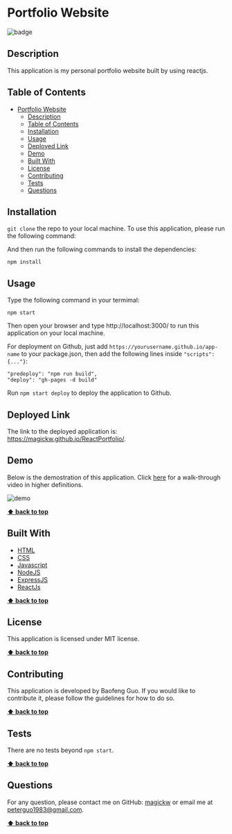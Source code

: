 # Portfolio Website

![badge](https://img.shields.io/badge/license-MIT-blue.svg)


## Description
This application is my personal portfolio website built by using reactjs.

## Table of Contents
- [Portfolio Website](#portfolio-website)
  - [Description](#description)
  - [Table of Contents](#table-of-contents)
  - [Installation](#installation)
  - [Usage](#usage)
  - [Deployed Link](#deployed-link)
  - [Demo](#demo)
  - [Built With](#built-with)
  - [License](#license)
  - [Contributing](#contributing)
  - [Tests](#tests)
  - [Questions](#questions)

## Installation
`git clone` the repo to your local machine. To use this application, please run the following command:

And then run the following commands to install the dependencies: 

`npm install`


## Usage
Type the following command in your termimal:

`npm start`

Then open your browser and type http://localhost:3000/ to run this application on your local machine.

For deployment on Github, just add `https://yourusername.github.io/app-name` to your package.json, then add the following lines inside `"scripts": {..."}`:

    "predeploy": "npm run build",
    "deploy": "gh-pages -d build"

Run `npm start deploy` to deploy the application to Github.  


## Deployed Link
The link to the deployed application is: https://magickw.github.io/ReactPortfolio/.

## Demo
Below is the demostration of this application. Click <a href="public/images/portfolio.gif">here</a> for a walk-through video in higher definitions.

<img src="public/images/demo.gif" alt="demo" />


**[⬆ back to top](#table-of-contents)**

## Built With

* [HTML](https://developer.mozilla.org/en-US/docs/Web/HTML)
* [CSS](https://developer.mozilla.org/en-US/docs/Web/CSS)
* [Javascript](https://developer.mozilla.org/en-US/docs/Web/Javascript)
* [NodeJS](https://nodejs.org/en/)
* [ExpressJS](https://expressjs.com/)
* [ReactJs](https://reactjs.org/)
  
**[⬆ back to top](#table-of-contents)**

## License
This application is licensed under MIT license. 

**[⬆ back to top](#table-of-contents)**

## Contributing
This application is developed by Baofeng Guo. If you would like to contribute it, please follow the guidelines for how to do so.

**[⬆ back to top](#table-of-contents)**

## Tests
There are no tests beyond `npm start`.

**[⬆ back to top](#table-of-contents)**

## Questions
For any question, please contact me on GitHub: [magickw](https://github.com/magickw) or email me at peterguo1983@gmail.com.

**[⬆ back to top](#table-of-contents)**

